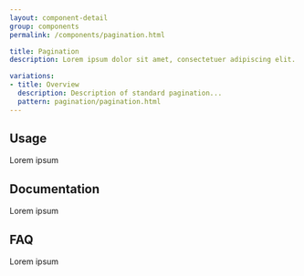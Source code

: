 ```yaml
---
layout: component-detail
group: components
permalink: /components/pagination.html

title: Pagination
description: Lorem ipsum dolor sit amet, consectetuer adipiscing elit. Aliquam ante. Nulla pulvinar eleifend sem. Sed vel lectus. Donec odio tempus molestie, porttitor ut, iaculis quis, sem. Nullam lectus justo, vulputate eget mollis sed, tempor sed magna. Aenean fermentum risus id tortor. Vivamus porttitor turpis ac leo.

variations:
- title: Overview
  description: Description of standard pagination...
  pattern: pagination/pagination.html
---
```


## Usage

Lorem ipsum

## Documentation

Lorem ipsum

## FAQ

Lorem ipsum